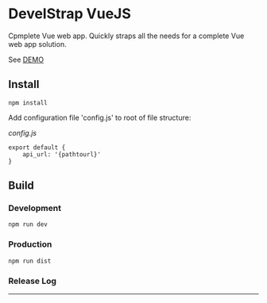# DevelStrap VueJS

Cpmplete Vue web app. Quickly straps all the needs for a complete Vue web app solution.

See [DEMO](http://develstrapvue.net/)

## Install

`npm install`

Add configuration file 'config.js' to root of file structure:

*config.js*
```
export default {
    api_url: '{pathtourl}'
}
```

## Build

### Development

`npm run dev`

### Production

`npm run dist`

### Release Log


---
